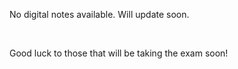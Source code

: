 No digital notes available. Will update soon.

<br>

Good luck to those that will be taking the exam soon!
